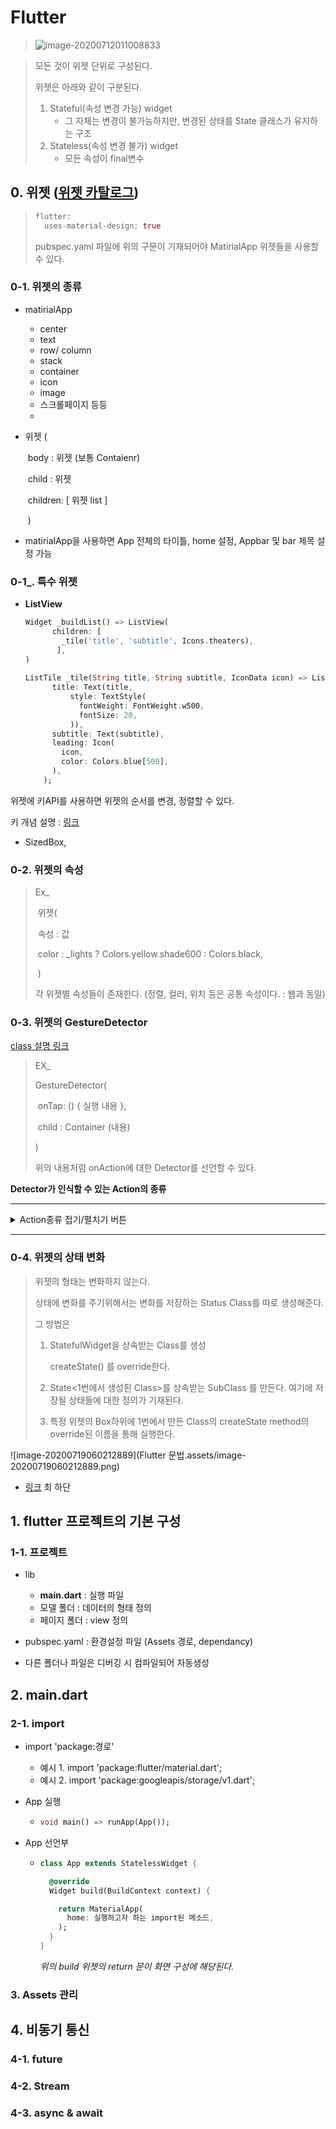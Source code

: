# Flutter

> ![image-20200712011008833](C:\Users\YongDae\AppData\Roaming\Typora\typora-user-images\image-20200712011008833.png)

> 모든 것이 위젯 단위로 구성된다.
>
> 위젯은 아래와 같이 구분된다.
>
> 1. Stateful(속성 변경 가능) widget
>    -  그 자체는 변경이 불가능하지만, 변경된 상태를 State 클래스가 유지하는 구조
> 2. Stateless(속성 변경 불가) widget
>    - 모든 속성이 final변수

## 0. 위젯 ([위젯 카탈로그](https://flutter-ko.dev/docs/development/ui/widgets))

> ```dart
> flutter:
>   uses-material-design: true
> ```
>
> pubspec.yaml  파일에 위의 구문이 기재되어야 MatirialApp 위젯들을 사용할 수 있다.

### 0-1. 위젯의 종류

- matirialApp

  - center
  - text
  - row/ column
  - stack
  - container
  - icon
  - image
  - 스크롤페이지 등등
  - 

- 위젯 (

  ​           body : 위젯 (보통 Contaienr) 

  ​           child : 위젯

  ​		   children: <Widget> [ 위젯 list ]

  ​           ) 

- matirialApp을 사용하면 App 전체의 타이틀, home 설정, Appbar 및 bar 제목 설정 가능 



### 0-1_. 특수 위젯

- **ListView**

  ```dart
  Widget _buildList() => ListView(
        children: [
          _tile('title', 'subtitle', Icons.theaters),
         ],
  )
      
  ListTile _tile(String title, String subtitle, IconData icon) => ListTile(
        title: Text(title,
            style: TextStyle(
              fontWeight: FontWeight.w500,
              fontSize: 20,
            )),
        subtitle: Text(subtitle),
        leading: Icon(
          icon,
          color: Colors.blue[500],
        ),
      );
  ```



위젯에 키API를 사용하면 위젯의 순서를 변경, 정렬할 수 있다.

키 개념 설명 : [링크](https://api.flutter.dev/flutter/foundation/Key-class.html)



- SizedBox,



### 0-2. 위젯의 속성

> Ex_
>
> ​	위젯(
>
> ​	속성  : 값
>
> ​	color : _lights ? Colors.yellow.shade600 : Colors.black,
>
> ​	)
>
> 각 위젯별 속성들이 존재한다. (정렬, 컬러, 위치 등은 공통 속성이다. : 웹과 동일)







### 0-3. 위젯의 GestureDetector

[class 설명 링크](https://api.flutter.dev/flutter/widgets/GestureDetector-class.html)

> EX_
>
> GestureDetector(
>
> ​		onTap: () { 실행 내용 },
>
> ​        child : Container (내용)
>
> )
>
> 위의 내용처럼 onAction에 대한 Detector를 선언할 수 있다.



**Detector가 인식할 수 있는 Action의 종류**

---

<details>
<summary>Action종류 접기/펼치기 버튼</summary>
<div markdown="1">
1. OnTap(Cancel, Down, Up)<br>
2. OnDoubleTap<br>
3. OnForcePress(End, Peek, Start, Update)<br>
4. OnHorizontalDrag(Cancel, Down, End, Start, Update)<br>
4. OnVerticalDrag(Cancel, Down, End, Start, Update)<br>
5. OnLongPress(End, MoveUpdate, Start, Up)<br>
6. OnPan(Cancel, Down, End, Start, Update)<br>
7. OnScale(End, Start, Update)<br>
8. OnSecondaryTap(Cancel, Down, Up)<br>
</div></details>

---



### 0-4. 위젯의 상태 변화

> 위젯의 형태는 변화하지 않는다.
>
> 상태에 변화를 주기위해서는 변화를 저장하는 Status Class를 따로 생성해준다.
>
> 그 방법은
>
> 1. StatefulWidget을 상속받는 Class를 생성
>
>    createState() 를 override한다.
>
> 2. State<1번에서 생성된 Class>를 상속받는 SubClass 를 만든다. 여기에 저장될 상태들에 대한 정의가 기재된다.
>
> 3. 특정 위젯의 Box하위에 1번에서 만든 Class의 createState method의 override된 이름을 통해 실행한다.

![image-20200719060212889](Flutter 문법.assets/image-20200719060212889.png)

- [링크](https://flutter-ko.dev/docs/development/ui/interactive) 최 하단





## 1. flutter 프로젝트의 기본 구성

### 1-1. 프로젝트

- lib 
  - **main.dart**  : 실행 파일 
  - 모델 폴더     : 데이터의 형태 정의
  - 페이지 폴더  : view 정의

- pubspec.yaml : 환경설정 파일 (Assets 경로, dependancy)
- 다른 폴더나 파일은 디버깅 시 컴파일되어 자동생성



## 2. main.dart

### 2-1. import

- import 'package:경로'

  - 예시 1. import 'package:flutter/material.dart';
  - 예시 2. import 'package:googleapis/storage/v1.dart';

- App 실행

  - ```dart
    void main() => runApp(App());
    ```

- App 선언부

  - ```dart
    class App extends StatelessWidget {
    
      @override
      Widget build(BuildContext context) {
    
        return MaterialApp(
          home: 실행하고자 하는 import된 메소드,
        );
      }
    }
    ```

    *위의 build 위젯의 return 문이 화면 구성에 해당된다.*



### 3. Assets 관리







## 4. 비동기 통신

### 4-1. future

### 4-2. Stream

### 4-3. async & await







